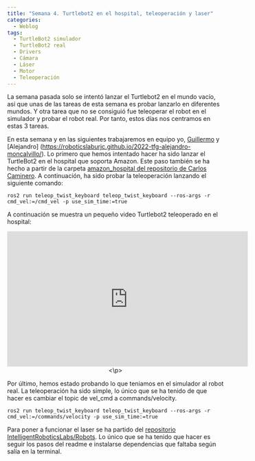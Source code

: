 ```yaml
---
title: "Semana 4. Turtlebot2 en el hospital, teleoperación y laser"
categories:
  - Weblog
tags:
  - TurtleBot2 simulador
  - TurtleBot2 real
  - Drivers
  - Cámara
  - Láser
  - Motor
  - Teleoperación
---
```



La semana pasada solo se intentó lanzar el Turtlebot2 en el mundo vacío, así que unas de las tareas de esta semana es probar lanzarlo en diferentes mundos. Y otra tarea que no se consiguió fue teleoperar el robot en el simulador y probar el robot real. Por tanto, estos días nos centramos en estas 3 tareas. 


En esta semana y en las siguientes trabajaremos en equipo yo, [Guillermo](https://roboticslaburjc.github.io/2022-tfg-guillermo-bernal/) y [Alejandro] (https://roboticslaburjc.github.io/2022-tfg-alejandro-moncalvillo/). Lo primero que hemos intentado hacer ha sido lanzar el TurtleBot2 en el hospital que soporta Amazon. Este paso también se ha hecho a partir de la carpeta [amazon_hospital del repositorio de Carlos Caminero](https://github.com/RoboticsLabURJC/2021-tfg-carlos-caminero/tree/main/amazon_hospital). A continuación, ha sido probar la teleoperación lanzando el siguiente comando:
~~~
ros2 run teleop_twist_keyboard teleop_twist_keyboard --ros-args -r cmd_vel:=/cmd_vel -p use_sim_time:=true
~~~

A continuación se muestra un pequeño video Turtlebot2 teleoperado en el hospital:
<p align="center">
<iframe width="560" height="315" src="https://www.youtube.com/embed/nnqZEn75CUs" title="YouTube video player" frameborder="0" allow="accelerometer; autoplay; clipboard-write; encrypted-media; gyroscope; picture-in-picture" allowfullscreen></iframe>
<\p>

Por último, hemos estado probando lo que teniamos en el simulador al robot real. La teleoperación ha sido simple, lo único que se ha tenido de que hacer es cambiar el topic de vel_cmd a commands/velocity.

~~~
ros2 run teleop_twist_keyboard teleop_twist_keyboard --ros-args -r cmd_vel:=/commands/velocity -p use_sim_time:=true
~~~

Para poner a funcionar el laser se ha partido del [repositorio IntelligentRoboticsLabs/Robots](https://github.com/IntelligentRoboticsLabs/Robots/tree/humble/kobuki). Lo único que se ha tenido que hacer es seguir los pasos del readme e instalarse dependencias que faltaba según salía en la terminal. 
